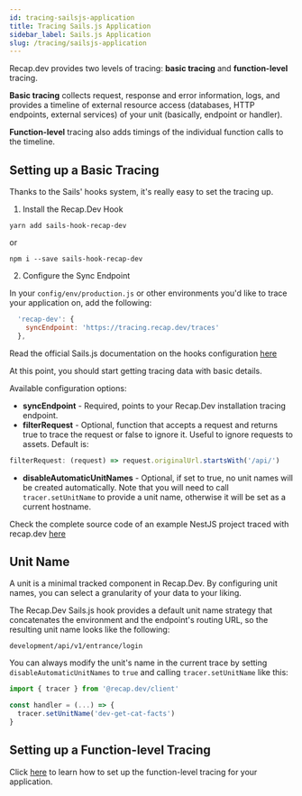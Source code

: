 ```yaml
---
id: tracing-sailsjs-application
title: Tracing Sails.js Application
sidebar_label: Sails.js Application
slug: /tracing/sailsjs-application
---
```


Recap.dev provides two levels of tracing: **basic tracing** and **function-level** tracing.

**Basic tracing** collects request, response and error information, logs, and provides a timeline of external resource access (databases, HTTP endpoints, external services) of your unit (basically, endpoint or handler).

**Function-level** tracing also adds timings of the individual function calls to the timeline.

## Setting up a Basic Tracing

Thanks to the Sails' hooks system, it's really easy to set the tracing up. 

1. Install the Recap.Dev Hook

```shell
yarn add sails-hook-recap-dev
```

or 

```shell
npm i --save sails-hook-recap-dev
```

2. Configure the Sync Endpoint

In your `config/env/production.js` or other environments you'd like to trace your application on, add the following:
```javascript
  'recap-dev': {
    syncEndpoint: 'https://tracing.recap.dev/traces'
  },
```

Read the official Sails.js documentation on the hooks configuration [here](https://sailsjs.com/documentation/concepts/extending-sails/hooks/using-hooks#?configuring-a-hook)

At this point, you should start getting tracing data with basic details.

Available configuration options:

- **syncEndpoint** - Required, points to your Recap.Dev installation tracing endpoint.
- **filterRequest** - Optional, function that accepts a request and returns true to trace the request or false to ignore it. Useful to ignore requests to assets. Default is:

```javascript
filterRequest: (request) => request.originalUrl.startsWith('/api/')
```

- **disableAutomaticUnitNames** - Optional, if set to true, no unit names will be created automatically.
  Note that you will need to call `tracer.setUnitName` to provide a unit name, otherwise it will be set as a current hostname.

Check the complete source code of an example NestJS project traced with recap.dev [here](https://github.com/infinite-cat/recap.dev-example-nestjs-project)

## Unit Name

A unit is a minimal tracked component in Recap.Dev.
By configuring unit names, you can select a granularity of your data to your liking.

The Recap.Dev Sails.js hook provides a default unit name strategy that concatenates the environment and the endpoint's routing URL, so the resulting unit name looks like the following:

```shell
development/api/v1/entrance/login
```

You can always modify the unit's name in the current trace by setting `disableAutomaticUnitNames` to `true` and calling `tracer.setUnitName` like this:

```js
import { tracer } from '@recap.dev/client'

const handler = (...) => {
  tracer.setUnitName('dev-get-cat-facts')
}
```


## Setting up a Function-level Tracing

Click [here](/docs/tracing/function-level-tracing) to learn how to set up the function-level tracing for your application.

